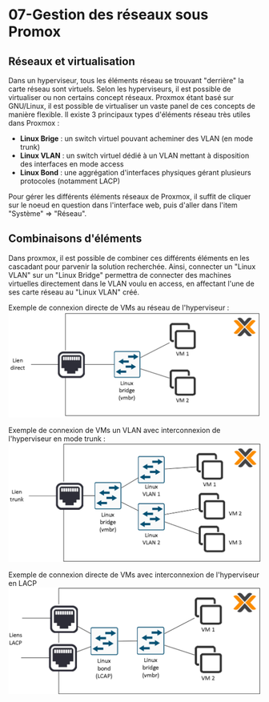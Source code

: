 # 07-Gestion des réseaux sous Promox

## Réseaux et virtualisation

Dans un hyperviseur, tous les éléments réseau se trouvant "derrière" la carte réseau sont virtuels. Selon les hyperviseurs, il est possible de virtualiser ou non certains concept réseaux. Proxmox étant basé sur GNU/Linux, il est possible de virtualiser un vaste panel de ces concepts de manière flexible.
Il existe 3 principaux types d'éléments réseau très utiles dans Proxmox :
- **Linux Brige** : un switch virtuel pouvant acheminer des VLAN (en mode trunk)
- **Linux VLAN** : un switch virtuel dédié à un VLAN mettant à disposition des interfaces en mode access
- **Linux Bond** : une aggrégation d'interfaces physiques gérant plusieurs protocoles (notamment LACP)

Pour gérer les différents éléments réseaux de Proxmox, il suffit de cliquer sur le noeud en question dans l'interface web, puis d'aller dans l'item "Système" => "Réseau".


## Combinaisons d'éléments

Dans proxmox, il est possible de combiner ces différents éléments en les cascadant pour parvenir la solution recherchée. Ainsi, connecter un "Linux VLAN" sur un "Linux Bridge" permettra de connecter des machines virtuelles directement dans le VLAN voulu en access, en affectant l'une de ses carte réseau au "Linux VLAN" créé.

Exemple de connexion directe de VMs au réseau de l'hyperviseur :
![Connexion directe](../medias/cours/proxmox/reseau-bridge.png)

Exemple de connexion de VMs un VLAN avec interconnexion de l'hyperviseur en mode trunk :
![Connexion VLAN](../medias/cours/proxmox/reseau-vlan.png)

Exemple de connexion directe de VMs avec interconnexion de l'hyperviseur en LACP 
![connexion LACP](../medias/cours/proxmox/reseau-lcap.png)

